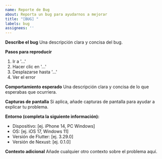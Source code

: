 ```yaml
---
name: Reporte de Bug
about: Reporta un bug para ayudarnos a mejorar
title: "[BUG] "
labels: bug
assignees: ''
---
```


**Describe el bug**
Una descripción clara y concisa del bug.

**Pasos para reproducir**
1. Ir a '...'
2. Hacer clic en '...'
3. Desplazarse hasta '...'
4. Ver el error

**Comportamiento esperado**
Una descripción clara y concisa de lo que esperabas que ocurriera.

**Capturas de pantalla**
Si aplica, añade capturas de pantalla para ayudar a explicar tu problema.

**Entorno (completa la siguiente información):**
 - Dispositivo: [ej. iPhone 14, PC Windows]
 - OS: [ej. iOS 17, Windows 11]
 - Versión de Flutter: [ej. 3.29.0]
 - Versión de Nexust: [ej. 0.1.0]

**Contexto adicional**
Añade cualquier otro contexto sobre el problema aquí.
